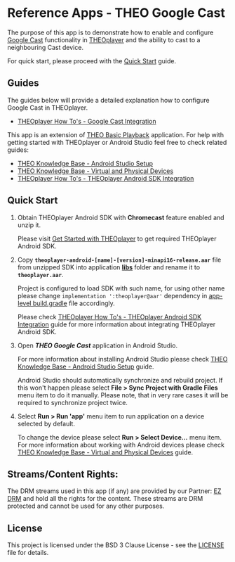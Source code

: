 # Reference Apps - THEO Google Cast

The purpose of this app is to demonstrate how to enable and configure [Google Cast] functionality
in [THEOplayer] and the ability to cast to a neighbouring Cast device.

For quick start, please proceed with the [Quick Start](#quick-start) guide.


## Guides

The guides below will provide a detailed explanation how to configure Google Cast in THEOplayer.

  * [THEOplayer How To's - Google Cast Integration]

This app is an extension of [THEO Basic Playback] application. For help with getting started with
THEOplayer or Android Studio feel free to check related guides:

  * [THEO Knowledge Base - Android Studio Setup]
  * [THEO Knowledge Base - Virtual and Physical Devices]
  * [THEOplayer How To's - THEOplayer Android SDK Integration]


## Quick Start

1. Obtain THEOplayer Android SDK with **Chromecast** feature enabled and unzip it.

   Please visit [Get Started with THEOplayer] to get required THEOplayer Android SDK.

2. Copy **`theoplayer-android-[name]-[version]-minapi16-release.aar`** file from unzipped SDK into
   application **[libs]** folder and rename it to **`theoplayer.aar`**.

   Project is configured to load SDK with such name, for using other name please change
   `implementation ':theoplayer@aar'` dependency in [app-level build.gradle] file accordingly.

   Please check [THEOplayer How To's - THEOplayer Android SDK Integration] guide for more information
   about integrating THEOplayer Android SDK.

3. Open _**THEO Google Cast**_ application in Android Studio.

   For more information about installing Android Studio please check
   [THEO Knowledge Base - Android Studio Setup] guide.

   Android Studio should automatically synchronize and rebuild project. If this won't happen please
   select **File > Sync Project with Gradle Files** menu item to do it manually. Please note, that
   in very rare cases it will be required to synchronize project twice.

4. Select **Run > Run 'app'** menu item to run application on a device selected by default.

   To change the device please select **Run > Select Device...** menu item. For more information
   about working with Android devices please check [THEO Knowledge Base - Virtual and Physical Devices]
   guide.


## Streams/Content Rights:

The DRM streams used in this app (if any) are provided by our Partner: [EZ DRM] and hold all
the rights for the content. These streams are DRM protected and cannot be used for any other purposes.


## License

This project is licensed under the BSD 3 Clause License - see the [LICENSE] file for details.


[//]: # (Links and Guides reference)
[THEOplayer]: https://www.theoplayer.com/
[THEO Basic Playback]: ../Basic-Playback
[THEO Knowledge Base - Android Studio Setup]: ../Basic-Playback/guides/knowledgebase-android-studio-setup/README.md
[THEO Knowledge Base - Virtual and Physical Devices]: ../Basic-Playback/guides/knowledgebase-virtual-and-physical-devices/README.md
[THEO Knowledge Base - DRM Systems]: https://docs.portal.theoplayer.com/docs/docs/advanced-topics/content-protection/content-protection-1-digital-rights-management-drm-systems
[THEOplayer How To's - THEOplayer Android SDK Integration]: ../Basic-Playback/guides/howto-theoplayer-android-sdk-integration/README.md
[THEOplayer How To's - Google Cast Integration]: guides/howto-google-cast-integration/README.md
[Get Started with THEOplayer]: https://www.theoplayer.com/licensing
[EZ DRM]: https://ezdrm.com/
[Google Cast]: http://www.google.com/cast/

[//]: # (Project files reference)
[LICENSE]: LICENSE
[libs]: app/libs
[app-level build.gradle]: app/build.gradle
